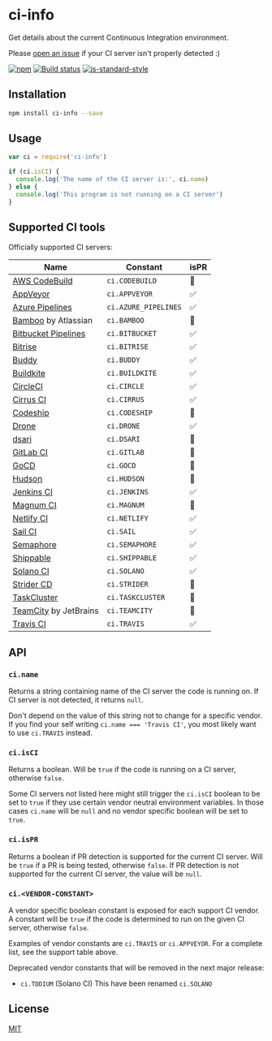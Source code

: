 # ci-info

Get details about the current Continuous Integration environment.

Please [open an
issue](https://github.com/watson/ci-info/issues/new?template=ci-server-not-detected.md)
if your CI server isn't properly detected :)

[![npm](https://img.shields.io/npm/v/ci-info.svg)](https://www.npmjs.com/package/ci-info)
[![Build status](https://travis-ci.org/watson/ci-info.svg?branch=master)](https://travis-ci.org/watson/ci-info)
[![js-standard-style](https://img.shields.io/badge/code%20style-standard-brightgreen.svg?style=flat)](https://github.com/feross/standard)

## Installation

```bash
npm install ci-info --save
```

## Usage

```js
var ci = require('ci-info')

if (ci.isCI) {
  console.log('The name of the CI server is:', ci.name)
} else {
  console.log('This program is not running on a CI server')
}
```

## Supported CI tools

Officially supported CI servers:

| Name | Constant | isPR |
|------|----------|------|
| [AWS CodeBuild](https://aws.amazon.com/codebuild/) | `ci.CODEBUILD` | 🚫 |
| [AppVeyor](http://www.appveyor.com) | `ci.APPVEYOR` | ✅ |
| [Azure Pipelines](https://azure.microsoft.com/en-us/services/devops/pipelines/) | `ci.AZURE_PIPELINES` | ✅ |
| [Bamboo](https://www.atlassian.com/software/bamboo) by Atlassian | `ci.BAMBOO` | 🚫 |
| [Bitbucket Pipelines](https://bitbucket.org/product/features/pipelines) | `ci.BITBUCKET` | ✅ |
| [Bitrise](https://www.bitrise.io/) | `ci.BITRISE` | ✅ |
| [Buddy](https://buddy.works/) | `ci.BUDDY` | ✅ |
| [Buildkite](https://buildkite.com) | `ci.BUILDKITE` | ✅ |
| [CircleCI](http://circleci.com) | `ci.CIRCLE` | ✅ |
| [Cirrus CI](https://cirrus-ci.org) | `ci.CIRRUS` | ✅ |
| [Codeship](https://codeship.com) | `ci.CODESHIP` | 🚫 |
| [Drone](https://drone.io) | `ci.DRONE` | ✅ |
| [dsari](https://github.com/rfinnie/dsari) | `ci.DSARI` | 🚫 |
| [GitLab CI](https://about.gitlab.com/gitlab-ci/) | `ci.GITLAB` | 🚫 |
| [GoCD](https://www.go.cd/) | `ci.GOCD` | 🚫 |
| [Hudson](http://hudson-ci.org) | `ci.HUDSON` | 🚫 |
| [Jenkins CI](https://jenkins-ci.org) | `ci.JENKINS` | ✅ |
| [Magnum CI](https://magnum-ci.com) | `ci.MAGNUM` | 🚫 |
| [Netlify CI](https://www.netlify.com/) | `ci.NETLIFY` | ✅ |
| [Sail CI](https://sail.ci/) | `ci.SAIL` | ✅ |
| [Semaphore](https://semaphoreci.com) | `ci.SEMAPHORE` | ✅ |
| [Shippable](https://www.shippable.com/) | `ci.SHIPPABLE` | ✅ |
| [Solano CI](https://www.solanolabs.com/) | `ci.SOLANO` | ✅ |
| [Strider CD](https://strider-cd.github.io/) | `ci.STRIDER` | 🚫 |
| [TaskCluster](http://docs.taskcluster.net) | `ci.TASKCLUSTER` | 🚫 |
| [TeamCity](https://www.jetbrains.com/teamcity/) by JetBrains | `ci.TEAMCITY` | 🚫 |
| [Travis CI](http://travis-ci.org) | `ci.TRAVIS` | ✅ |

## API

### `ci.name`

Returns a string containing name of the CI server the code is running on.
If CI server is not detected, it returns `null`.

Don't depend on the value of this string not to change for a specific
vendor. If you find your self writing `ci.name === 'Travis CI'`, you
most likely want to use `ci.TRAVIS` instead.

### `ci.isCI`

Returns a boolean. Will be `true` if the code is running on a CI server,
otherwise `false`.

Some CI servers not listed here might still trigger the `ci.isCI`
boolean to be set to `true` if they use certain vendor neutral
environment variables. In those cases `ci.name` will be `null` and no
vendor specific boolean will be set to `true`.

### `ci.isPR`

Returns a boolean if PR detection is supported for the current CI server. Will
be `true` if a PR is being tested, otherwise `false`. If PR detection is
not supported for the current CI server, the value will be `null`.

### `ci.<VENDOR-CONSTANT>`

A vendor specific boolean constant is exposed for each support CI
vendor. A constant will be `true` if the code is determined to run on
the given CI server, otherwise `false`.

Examples of vendor constants are `ci.TRAVIS` or `ci.APPVEYOR`. For a
complete list, see the support table above.

Deprecated vendor constants that will be removed in the next major
release:

- `ci.TDDIUM` (Solano CI) This have been renamed `ci.SOLANO`

## License

[MIT](LICENSE)
